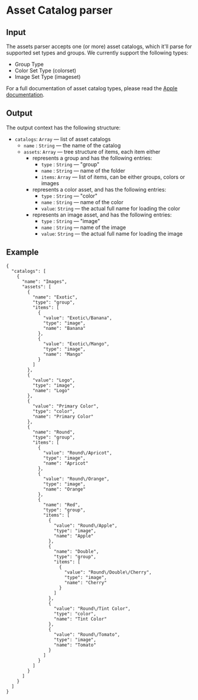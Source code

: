 # Asset Catalog parser

## Input

The assets parser accepts one (or more) asset catalogs, which it'll parse for supported set types and groups. We currently support the following types:
- Group Type
- Color Set Type (colorset)
- Image Set Type (imageset)

For a full documentation of asset catalog types, please read the [Apple documentation](https://developer.apple.com/library/content/documentation/Xcode/Reference/xcode_ref-Asset_Catalog_Format/AssetTypes.html).

## Output

The output context has the following structure:

 - `catalogs`: `Array` — list of asset catalogs
   - `name`  : `String` — the name of the catalog
   - `assets`: `Array` — tree structure of items, each item either
     - represents a group and has the following entries:
       - `type` : `String` — "group"
       - `name` : `String` — name of the folder
       - `items`: `Array` — list of items, can be either groups, colors or images
     - represents a color asset, and has the following entries:
       - `type` : `String` — "color"
       - `name` : `String` — name of the color
       - `value`: `String` — the actual full name for loading the color
     - represents an image asset, and has the following entries:
       - `type` : `String` — "image"
       - `name` : `String` — name of the image
       - `value`: `String` — the actual full name for loading the image

## Example

```
{
  "catalogs": [
    {
      "name": "Images",
      "assets": [
        {
          "name": "Exotic",
          "type": "group",
          "items": [
            {
              "value": "Exotic\/Banana",
              "type": "image",
              "name": "Banana"
            },
            {
              "value": "Exotic\/Mango",
              "type": "image",
              "name": "Mango"
            }
          ]
        },
        {
          "value": "Logo",
          "type": "image",
          "name": "Logo"
        },
        {
          "value": "Primary Color",
          "type": "color",
          "name": "Primary Color"
        },
        {
          "name": "Round",
          "type": "group",
          "items": [
            {
              "value": "Round\/Apricot",
              "type": "image",
              "name": "Apricot"
            },
            {
              "value": "Round\/Orange",
              "type": "image",
              "name": "Orange"
            },
            {
              "name": "Red",
              "type": "group",
              "items": [
                {
                  "value": "Round\/Apple",
                  "type": "image",
                  "name": "Apple"
                },
                {
                  "name": "Double",
                  "type": "group",
                  "items": [
                    {
                      "value": "Round\/Double\/Cherry",
                      "type": "image",
                      "name": "Cherry"
                    }
                  ]
                },
                {
                  "value": "Round\/Tint Color",
                  "type": "color",
                  "name": "Tint Color"
                },
                {
                  "value": "Round\/Tomato",
                  "type": "image",
                  "name": "Tomato"
                }
              ]
            }
          ]
        }
      ]
    }
  ]
}
```
